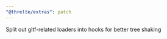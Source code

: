 ```yaml
---
"@threlte/extras": patch
---
```


Split out gltf-related loaders into hooks for better tree shaking
